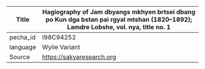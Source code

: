 |Title | Hagiography of Jam dbyangs mkhyen brtsei dbang po Kun dga bstan pai rgyal mtshan (1820–1892); Lamdre Lobshe, vol. nya, title no. 1 
| --- | --- 
|pecha_id | I98C94252
|language | Wylie Variant
|Source | https://sakyaresearch.org